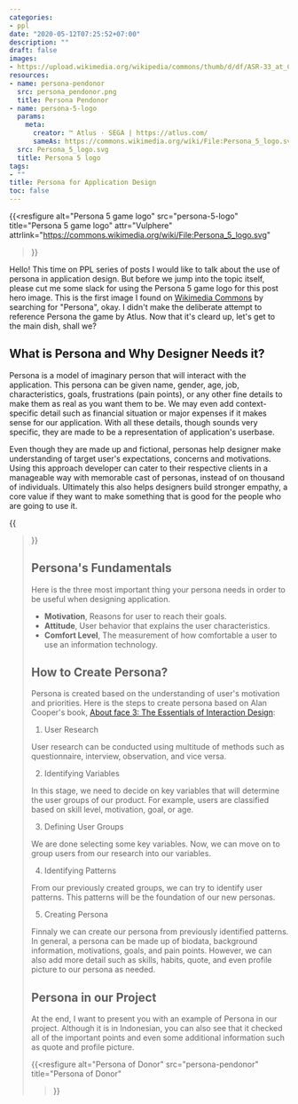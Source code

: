 ```yaml
---
categories:
- ppl
date: "2020-05-12T07:25:52+07:00"
description: ""
draft: false
images:
- https://upload.wikimedia.org/wikipedia/commons/thumb/d/df/ASR-33_at_CHM.agr.jpg/800px-ASR-33_at_CHM.agr.jpg
resources:
- name: persona-pendonor
  src: persona_pendonor.png
  title: Persona Pendonor
- name: persona-5-logo
  params:
    meta:
      creator: ™ Atlus · SEGA | https://atlus.com/
      sameAs: https://commons.wikimedia.org/wiki/File:Persona_5_logo.svg
  src: Persona_5_logo.svg
  title: Persona 5 logo
tags:
- ""
title: Persona for Application Design
toc: false
---
```


{{<resfigure
  alt="Persona 5 game logo"
  src="persona-5-logo"
  title="Persona 5 game logo"
  attr="Vulphere"
  attrlink="https://commons.wikimedia.org/wiki/File:Persona_5_logo.svg"
>}}

Hello! This time on PPL series of posts I would like to talk about the use of 
persona in application design. But before we jump into the topic itself, please
cut me some slack for using the Persona 5 game logo for this post hero image.
This is the first image I found on [Wikimedia Commons][commons] by searching for
"Persona", okay. I didn't make the deliberate attempt to reference Persona the
game by Atlus. Now that it's cleard up, let's get to the main dish, shall we?

<!--more-->

## What is Persona and Why Designer Needs it?

Persona is a model of imaginary person that will interact with the application.
This persona can be given name, gender, age, job, characteristics, goals,
frustrations (pain points), or any other fine details to make them as real as
you want them to be. We may even add context-specific detail such as financial 
situation or major expenses if it makes sense for our application. With all
these details, though sounds very specific, they are made to be a representation
of application's userbase.

Even though they are made up and fictional, personas help designer make
understanding of target user's expectations, concerns and motivations. Using
this approach developer can cater to their respective clients in a manageable
way with memorable cast of personas, instead of on thousand of individuals.
Ultimately this also helps designers build stronger empathy, a core value if
they want to make something that is good for the people who are going to use it.

{{<blockquote
  text="Personas are not real people, but they are based on the behaviors and motivations of real people we have observed and represent them throughout the design process."
  cite="Alan Cooper"
/>}}

## Persona's Fundamentals

Here is the three most important thing your persona needs in order to be useful
when designing application.

- __Motivation__, Reasons for user to reach their goals.
- __Attitude__, User behavior that explains the user characteristics.
- __Comfort Level__, The measurement of how comfortable a user to use an
  information technology.

## How to Create Persona?

Persona is created based on the understanding of user's motivation and
priorities. Here is the steps to create persona based on Alan Cooper's book,
[About face 3: The Essentials of Interaction Design][alan-cooper-book]:

1. User Research

User research can be conducted using multitude of methods such as questionnaire,
interview, observation, and vice versa.

2. Identifying Variables

In this stage, we need to decide on key variables that will determine the
user groups of our product. For example, users are classified based on skill
level, motivation, goal, or age.

3. Defining User Groups

We are done selecting some key variables. Now, we can move on to group users
from our research into our variables.

4. Identifying Patterns

From our previously created groups, we can try to identify user patterns. This
patterns will be the foundation of our new personas.

5. Creating Persona

Finnaly we can create our persona from previously identified patterns. In
general, a persona can be made up of biodata, background information,
motivations, goals, and pain points. However, we can also add more detail
such as skills, habits, quote, and even profile picture to our persona as
needed.

## Persona in our Project

At the end, I want to present you with an example of Persona in our project.
Although it is in Indonesian, you can also see that it checked all of the
important points and even some additional information such as quote and profile
picture.

{{<resfigure
  alt="Persona of Donor"
  src="persona-pendonor"
  title="Persona of Donor"
>}}

[alan-cooper-book]: https://www.goodreads.com/book/show/289062.About_Face_3
[commons]: https://commons.wikimedia.org/wiki/Main_Page
